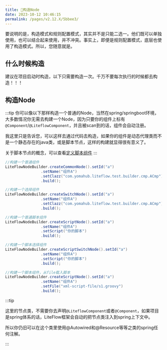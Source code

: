 ```yaml
---
title: 🥜构造Node
date: 2023-10-12 10:46:15
permalink: /pages/v2.12.X/5bbee3/
---
```

要说明的是，构造模式和规则配置模式，其实并不是只能二选一。他们既可以单独使用，也可以结合起来使用，并不冲突。事实上，即便是规则配置模式，底层也使用了构造模式。所以，您随意就是。

## 什么时候构造

建议在项目启动时构造，以下只需要构造一次。千万不要每次执行的时候都去构造！！！

## 构造Node

:::tip
你可以像以下那样构造一个普通的Node，当然在spring/springboot环境，大多数情况你无需去构建一个Node，因为只要你的组件上标有`@Component`/`@LiteflowComponent`，并且被scan到的话，组件会自动注册。

我这里只是告诉您，可以这样去通过代码去构造，如果你的组件是动态代理类而不是一个静态存在的java类，或是脚本节点，这样的构建就显得很有意义了。

关于脚本节点的概念，可以查看[定义脚本组件](/pages/v2.12.X/81d53c/)
:::


```java
//构建一个普通组件
LiteFlowNodeBuilder.createCommonNode().setId("a")
                .setName("组件A")
                .setClazz("com.yomahub.liteflow.test.builder.cmp.ACmp")
                .build();

//构建一个选择组件
LiteFlowNodeBuilder.createSwitchNode().setId("a")
                .setName("组件A")
                .setClazz("com.yomahub.liteflow.test.builder.cmp.ACmp")
                .build();

//构建一个普通脚本组件
LiteFlowNodeBuilder.createScriptNode().setId("a")
                .setName("组件A")
                .setScript("你的脚本")
                .build();

//构建一个脚本选择组件
LiteFlowNodeBuilder.createScriptSwitchNode().setId("a")
                .setName("组件A")
                .setScript("你的脚本")
                .build();

//构建一个脚本组件，从file载入脚本
LiteFlowNodeBuilder.createScriptNode().setId("a")
                .setName("组件A")
                .setFile("xml-script-file/s1.groovy")
                .build();
```

:::tip

这里的节点类，不需要你去声明`@LiteflowComponent`或者`@Component`，如果项目是spring体系的话，LiteFlow框架会自动的把节点类注入到spring上下文中。

所以你仍旧可以在这个类里使用@Autowired和@Resource等等之类的spring任何注解。

:::

